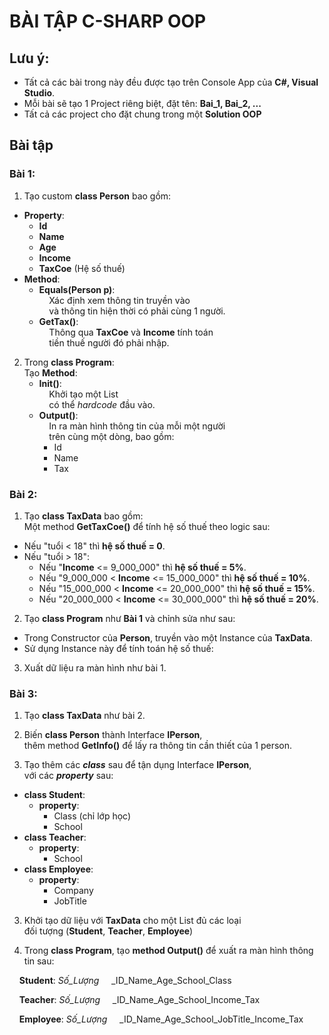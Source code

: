 # BÀI TẬP C-SHARP OOP

## Lưu ý:
- Tất cả các bài trong này đều được tạo trên Console App của **C#, Visual Studio**.
- Mỗi bài sẽ tạo 1 Project riêng biệt, đặt tên: **Bai_1, Bai_2, ...**
- Tất cả các project cho đặt chung trong một **Solution OOP**

## Bài tập

### Bài 1:
1. Tạo custom **class Person** bao gồm:
  - **Property**:
    - **Id**
    - **Name**
    - **Age**
    - **Income**
    - **TaxCoe** (Hệ số thuế)
  - **Method**:
    - **Equals(Person p)**:<br>
    &nbsp;&nbsp;&nbsp;&nbsp;Xác định xem thông tin truyền vào<br>
    &nbsp;&nbsp;&nbsp;&nbsp;và thông tin hiện thời có phải cùng 1 người.
    - **GetTax()**:<br>
    &nbsp;&nbsp;&nbsp;&nbsp;Thông qua **TaxCoe** và **Income** tính toán<br>
    &nbsp;&nbsp;&nbsp;&nbsp;tiền thuế người đó phải nhập.

2. Trong **class Program**:<br>
Tạo **Method**:
    - **Init()**:<br>
    &nbsp;&nbsp;&nbsp;&nbsp;Khởi tạo một List<Person><br>
    &nbsp;&nbsp;&nbsp;&nbsp;có thể *hardcode* đầu vào.
    - **Output()**:<br>
    &nbsp;&nbsp;&nbsp;&nbsp;In ra màn hình thông tin của mỗi một người<br>
    &nbsp;&nbsp;&nbsp;&nbsp;trên cùng một dòng, bao gồm:
      - Id
      - Name
      - Tax

### Bài 2:
1. Tạo **class TaxData** bao gồm:<br>
Một method **GetTaxCoe()** để tính hệ số thuế theo logic sau:
  - Nếu "tuổi < 18" thì **hệ số thuế = 0**.
  - Nếu "tuổi > 18":
    - Nếu "**Income** <= 9_000_000" thì **hệ số thuế = 5%**.
    - Nếu "9_000_000 < **Income** <= 15_000_000" thì **hệ số thuế = 10%**.
    - Nếu "15_000_000 < **Income** <= 20_000_000" thì **hệ số thuế = 15%**.
    - Nếu "20_000_000 < **Income** <= 30_000_000" thì **hệ số thuế = 20%**.

2. Tạo **class Program** như **Bài 1** và chỉnh sửa như sau:<br>
  - Trong Constructor của **Person**, truyền vào một Instance của **TaxData**.
  - Sử dụng Instance này để tính toán hệ số thuế:

3. Xuất dữ liệu ra màn hình như bài 1.

### Bài 3:
1. Tạo **class TaxData** như bài 2.

2. Biến **class Person** thành Interface **IPerson**,<br>
thêm method **GetInfo()** để lấy ra thông tin cần thiết của 1 person.

2. Tạo thêm các **_class_** sau để tận dụng Interface **IPerson**,<br>
với các **_property_** sau:
  - **class Student**:
    - **property**:
      - Class (chỉ lớp học)
      - School
  - **class Teacher**:
    - **property**:
      - School
  - **class Employee**:
    - **property**:
      - Company
      - JobTitle

3. Khởi tạo dữ liệu với **TaxData** cho một List<Person> đủ các loại<br>
đối tượng (**Student**, **Teacher**, **Employee**)

4. Trong **class Program**, tạo **method Output()** để xuất ra màn hình thông tin sau:

&nbsp;&nbsp;&nbsp;&nbsp;**Student**: _Số_Lượng_
&nbsp;&nbsp;&nbsp;&nbsp;_ID_Name_Age_School_Class

&nbsp;&nbsp;&nbsp;&nbsp;**Teacher**: _Số_Lượng_
&nbsp;&nbsp;&nbsp;&nbsp;_ID_Name_Age_School_Income_Tax

&nbsp;&nbsp;&nbsp;&nbsp;**Employee**: _Số_Lượng_
&nbsp;&nbsp;&nbsp;&nbsp;_ID_Name_Age_School_JobTitle_Income_Tax
